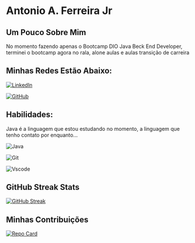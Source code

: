 


# Antonio A. Ferreira Jr

## Um Pouco Sobre Mim
No momento fazendo apenas o Bootcamp DIO Java Beck End Developer, terminei o bootcamp agora no rala, alone aulas e aulas transição de carreira 

## Minhas Redes Estão Abaixo:
 [![LinkedIn](https://img.shields.io/badge/LinkedIn-0077B5?style=for-the-badge&logo=linkedin&logoColor=white)](https://www.linkedin.com/in/programadorantonio/) 
 
  [![GitHub](https://img.shields.io/badge/GitHub-100000?style=for-the-badge&logo=githublogoColor=white)](https://github.com/Antonioafj)

## Habilidades:
 Java é a linguagem que estou estudando no momento, a linguagem que tenho contato por enquanto...


![Java](https://img.shields.io/badge/java-%23ED8B00.svg?style=for-the-badge&logo=openjdk&logoColor=white) 


 
![Git](https://img.shields.io/badge/GIT-E44C30?style=for-the-badge&logo=gitlogoColor=white)      

![Vscode](https://img.shields.io/badge/Vscode-007ACC?style=for-the-badge&logo=visual-studio-code&logoColor=white)




## GitHub Streak Stats

[![GitHub Streak](https://streak-stats.demolab.com/?user=Antonioafj&theme=bear&background=016&border=30A3DC&dates=FFF)](https://git.io/streak-stats)


## Minhas Contribuições
[![Repo Card](https://github-readme-stats.vercel.app/api/pin/?username=Antonioafj&repo=dio-lab-open-source&bg_color=016&border_color=30A3DC&show_icons=true&icon_color=30A3DC&title_color=E94D5F&text_color=FFF)](https://github.com/Antonioafj/dio-lab-open-source)
